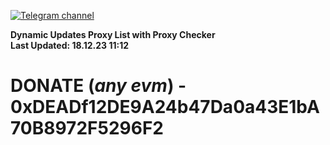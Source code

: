 [![Telegram channel](https://img.shields.io/endpoint?url=https://runkit.io/damiankrawczyk/telegram-badge/branches/master?url=https://t.me/n4z4v0d)](https://t.me/n4z4v0d) 

**Dynamic Updates Proxy List with Proxy Checker**  
**Last Updated: 18.12.23 11:12**

# DONATE (_any evm_) - 0xDEADf12DE9A24b47Da0a43E1bA70B8972F5296F2
